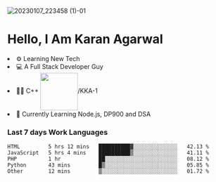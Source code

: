 ![20230107_223458 (1)-01](https://user-images.githubusercontent.com/85556603/212357966-4002f7aa-471b-4b3c-923d-f2b0d543cad5.jpeg)


<h1>Hello, I Am Karan Agarwal</h1>
<li>⚙ Learning New Tech</li>
<li>💻 A Full Stack Developer Guy</li>
<li>👨‍💻 C++ <img align="center" width="85" src="https://img.shields.io/badge/-LeetCode-FFA116?style=for-the-badge&logo=LeetCode&logoColor=black"/>/KKA-1</li> 
<li>🙌 Currently Learning Node.js, DP900 and DSA</li>  
   
<h3>Last 7 days Work Languages </h3> 
     
<!--START_SECTION:waka-->

```text
HTML         5 hrs 12 mins   ██████████▓░░░░░░░░░░░░░░   42.13 %
JavaScript   5 hrs 4 mins    ██████████▒░░░░░░░░░░░░░░   41.11 %
PHP          1 hr            ██░░░░░░░░░░░░░░░░░░░░░░░   08.12 %
Python       43 mins         █▒░░░░░░░░░░░░░░░░░░░░░░░   05.85 %
Other        12 mins         ▒░░░░░░░░░░░░░░░░░░░░░░░░   01.72 %
```

<!--END_SECTION:waka-->
